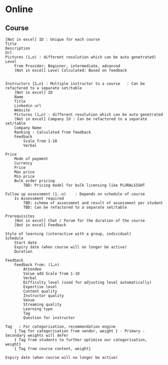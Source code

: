 # Online

## Course
	[Not in excel] ID : Unique for each course
	Title
	Description
	Url
	Pictures (1…n) : different resolution which can be auto genetrated)     
	Level
		From Provider: Beginner, intermediate, advanced
		[Not in excel] Level Calculated: Based on feedback


	Instructors {1…n} : Multiple instructor to a course   : Can be refactored to a separate set/table
		[Not in excel] ID
		Name
		Title
		Linkedin url
		Website
		Pictures (1…n) : different resolution which can be auto genetrated
		[Not in excel] Company Id : Can be refactored to a separate set/table
		Company Name    
		Ranking : Calculated from feedback
		Feedback
			Scale from 1-10
			Verbal
					
	Price
		Mode of payment
		Currency
		Price
		Max price
		Min price
		Bulk order pricing
			TBD: Pricing model for bulk licensing like PLURALSIGHT
	
	Follow up assessment (1..n)    : Depends on schedule of course
		Is Assessment required
			TBD: schema of assessment and result of assessment per student
			TBD: Can be refactored to a separate set/table

	Prerequisites
		[Not in excel] Chat / Forum for the duration of the course
		[Not in excel] Feedback

	Style of learning (interactive with a group, individual)
	Schedule
		Start date
		Expiry date (when course will no longer be active)
		Duration
	
	Feedback
		Feedback from: (1…n)
			Attendee
			Value add Scale from 1-10
			Verbal
			Difficulty level (used for adjusting level automatically)
			Expertise level
			Content quality
			Instructor quality
			Venue
			Streaming quality
			Learning type
			Tag
			Question for instructor

	Tag   : For categorisation, recommendation engine
		{ Tag for categorisation from vendor, weight } - Primary - Secondary weights will defer
		{ Tag from students to further optimise our categorisation, weight}
		{ Tag from course content, weight}

	Expiry date (when course will no longer be active)
